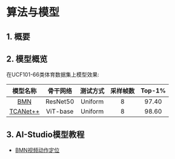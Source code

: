 # 算法与模型

## 1. 概要



## 2. 模型概览

在UCF101-66类体育数据集上模型效果:

| 模型名称 | 骨干网络 | 测试方式 | 采样帧数 | Top-1% |
| :------: | :----------: | :----: | :----: | :----: |
| [BMN](BMN.md) | ResNet50 |  Uniform | 8 | 97.40 |
| [TCANet++](TCANet++.md) | ViT-base |  Uniform | 8 | 98.60 | 

## 3. AI-Studio模型教程

- [BMN视频动作定位](https://aistudio.baidu.com/aistudio/projectdetail/2250674)

